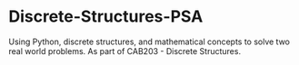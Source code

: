 # Discrete-Structures-PSA
Using Python, discrete structures, and mathematical concepts to solve two real world problems. As part of CAB203 - Discrete Structures.
